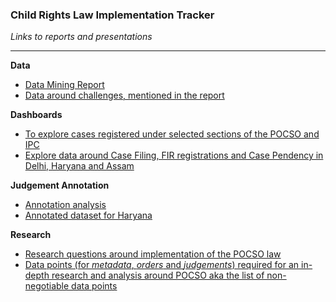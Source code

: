### Child Rights Law Implementation Tracker
_Links to reports and presentations_
___

**Data**
* [Data Mining Report](https://docs.google.com/presentation/d/1OTnv3gKmuscATigR13xPDVDyFSXJUjOkEAplQkNh05M/edit#slide=id.gc6fa3c898_0_0)
* [Data around challenges, mentioned in the report](https://docs.google.com/spreadsheets/d/1kCdGYpOQwNgOeNWOwE2I62qXWQNoypYqJK8SOYvQHUw/edit#)

**Dashboards**
* [To explore cases registered under selected sections of the POCSO and IPC](bit.ly/pocso-act)
* [Explore data around Case Filing, FIR registrations and Case Pendency in Delhi, Haryana and Assam ](https://superset.civicdatalab.in/superset/dashboard/crlit-haq-cdl/)

**Judgement Annotation**
* [Annotation analysis](https://docs.google.com/presentation/d/1610q_MimJPFq-X9cORVGSt7EKXcLnkpOlsjSGwwrE_U/edit#slide=id.gc6fa3c898_0_16)
* [Annotated dataset for Haryana](https://docs.google.com/spreadsheets/d/16eaFfWiGhIsvjd254ikegY9tePzKUaKENlS7ynNl2UE/edit#gid=149837577) 

**Research**
* [Research questions around implementation of the POCSO law](https://docs.google.com/document/d/1EuypwV2HS8IXTKStaaBolInxQ2f1DrXOXVFhMspg58k/edit#heading=h.9ay8hxyx38e8)
* [Data points (for _metadata_, _orders_ and _judgements_) required for an in-depth research and analysis around POCSO aka the list of non-negotiable data points](https://drive.google.com/file/d/1S8enjpqNRvjWEc-WjkdoQ4Cuiy8k9mZS/view?usp=sharing)